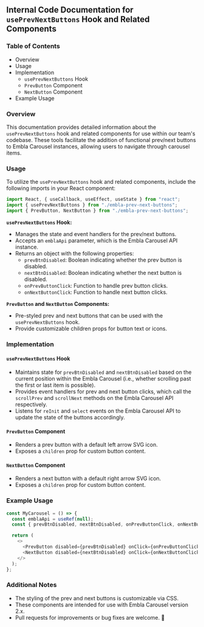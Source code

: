## Internal Code Documentation for `usePrevNextButtons` Hook and Related Components

### Table of Contents

- Overview
- Usage
- Implementation
    - `usePrevNextButtons` Hook
    - `PrevButton` Component
    - `NextButton` Component
- Example Usage

### Overview

This documentation provides detailed information about the `usePrevNextButtons` hook and related components for use within our team's codebase. These tools facilitate the addition of functional prev/next buttons to Embla Carousel instances, allowing users to navigate through carousel items.

### Usage

To utilize the `usePrevNextButtons` hook and related components, include the following imports in your React component:

```javascript
import React, { useCallback, useEffect, useState } from "react";
import { usePrevNextButtons } from "./embla-prev-next-buttons";
import { PrevButton, NextButton } from "./embla-prev-next-buttons";
```

**`usePrevNextButtons` Hook:**

- Manages the state and event handlers for the prev/next buttons.
- Accepts an `emblaApi` parameter, which is the Embla Carousel API instance.
- Returns an object with the following properties:
    - `prevBtnDisabled`: Boolean indicating whether the prev button is disabled.
    - `nextBtnDisabled`: Boolean indicating whether the next button is disabled.
    - `onPrevButtonClick`: Function to handle prev button clicks.
    - `onNextButtonClick`: Function to handle next button clicks.

**`PrevButton` and `NextButton` Components:**

- Pre-styled prev and next buttons that can be used with the `usePrevNextButtons` hook.
- Provide customizable children props for button text or icons.

### Implementation

#### `usePrevNextButtons` Hook

- Maintains state for `prevBtnDisabled` and `nextBtnDisabled` based on the current position within the Embla Carousel (i.e., whether scrolling past the first or last item is possible).
- Provides event handlers for prev and next button clicks, which call the `scrollPrev` and `scrollNext` methods on the Embla Carousel API respectively.
- Listens for `reInit` and `select` events on the Embla Carousel API to update the state of the buttons accordingly.

#### `PrevButton` Component

- Renders a prev button with a default left arrow SVG icon.
- Exposes a `children` prop for custom button content.

#### `NextButton` Component

- Renders a next button with a default right arrow SVG icon.
- Exposes a `children` prop for custom button content.

### Example Usage

```javascript
const MyCarousel = () => {
  const emblaApi = useRef(null);
  const { prevBtnDisabled, nextBtnDisabled, onPrevButtonClick, onNextButtonClick } = usePrevNextButtons(emblaApi.current);

  return (
    <>
      <PrevButton disabled={prevBtnDisabled} onClick={onPrevButtonClick} />
      <NextButton disabled={nextBtnDisabled} onClick={onNextButtonClick} />
    </>
  );
};
```

### Additional Notes

- The styling of the prev and next buttons is customizable via CSS.
- These components are intended for use with Embla Carousel version 2.x.
- Pull requests for improvements or bug fixes are welcome. 🤝